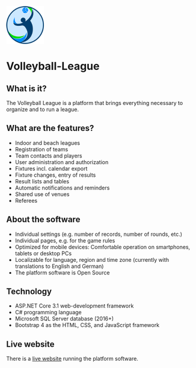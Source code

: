 <img src="https://raw.githubusercontent.com/axuno/Volleyball-League/master/logo-volleyball-league.png" width="100" alt="Logo">

# Volleyball-League

## What is it?
The Volleyball League is a platform that brings everything necessary to organize and to run a league.

## What are the features?

 * Indoor and beach leagues
 * Registration of teams
 * Team contacts and players
 * User administration and authorization
 * Fixtures incl. calendar export
 * Fixture changes, entry of results
 * Result lists and tables
 * Automatic notifications and reminders
 * Shared use of venues
 * Referees

## About the software

 * Individual settings (e.g. number of records, number of rounds, etc.)
 * Individual pages, e.g. for the game rules
 * Optimized for mobile devices: Comfortable operation on smartphones, tablets or desktop PCs
 * Localizable for language, region and time zone (currently with translations to English and German)
 * The platform software is Open Source
 
 ## Technology
 
  * ASP.NET Core 3.1 web-development framework
  * C# programming language
  * Microsoft SQL Server database (2016+)
  * Bootstrap 4 as the HTML, CSS, and JavaScript framework
  
  ## Live website
  
  There is a [live website](https://volleyball-liga.de/) running the platform software.
  
